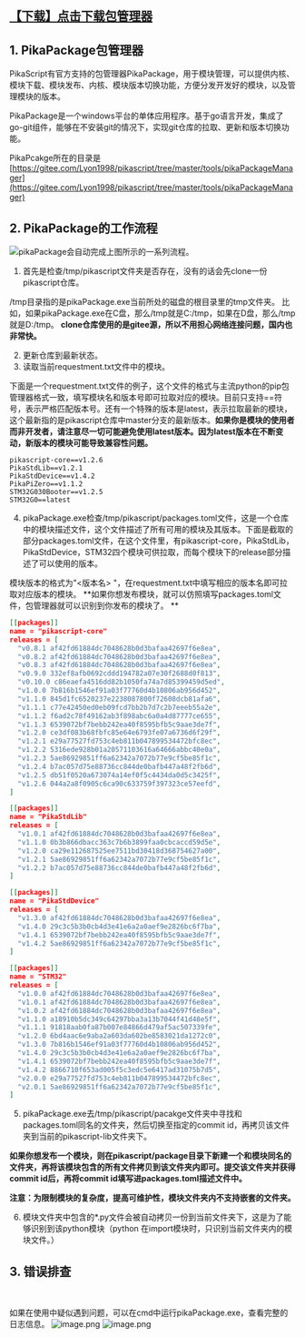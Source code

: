 ## [【下载】**点击下载**包管理器](https://gitee.com/Lyon1998/pikascript/attach_files/907478/download)
## 1. PikaPackage包管理器


PikaScript有官方支持的包管理器PikaPackage，用于模块管理，可以提供内核、模块下载、模块发布、内核、模块版本切换功能，方便分发开发好的模块，以及管理模块的版本。
​

PikaPackage是一个windows平台的单体应用程序。基于go语言开发，集成了go-git组件，能够在不安装git的情况下，实现git仓库的拉取、更新和版本切换功能。
​

PikaPcakge所在的目录是
[https://gitee.com/Lyon1998/pikascript/tree/master/tools/pikaPackageManager](https://gitee.com/Lyon1998/pikascript/tree/master/tools/pikaPackageManager)
## 2. PikaPackage的工作流程
![](https://cdn.nlark.com/yuque/__mermaid_v3/59aa08a00bc1ea6d0fede3e80091f0bd.svg#lake_card_v2=eyJ0eXBlIjoibWVybWFpZCIsImNvZGUiOiJncmFwaCBURFxuXHRcdGcxW2NoZWNrIHBpa2FzY3JpcHQgcmVwb3NpdG9yeV0gLS0-IGcye2lzIHJlcG9zaXRvcnkgZXhpc3R9XG5cdFx0ZzIgLS0-IHxOb3wgZzNbY2xvbmUgcGlrYXNjcmlwdCB0byAvdG1wL3Bpa2FzY3JpcHQgZm9sZGVyXVxuXHRcdGcyIC0tPiB8WWVzfCBnNFt1cGRhdGUgcGlrYXNjcmlwdCByZXBvc2l0b3J5XVxuXHRcdGczIC0tPiBnNFxuXHRcdGc0IC0tPiBnNVtyZWFkIHJlcWV1c3RtZW50LnR4dCBpbiBjdXJyZW50IGZvbGRlcl1cblx0XHRnNSAtLT4gZzZbbWF0Y2ggcGFja2FnZXMgYnkgL3RtcC9waWthc2NyaXB0L3BhY2thZ2VzLnRvbWxdXG5cdFx0ZzYgLS0-IGc3W2NvcHkgZWFjaCBwYWNrYWdlIGZyb20gL3RtcC9waWthc2NyaXB0L3BhY2thZ2UgZm9sZGVyIHRvIHBpa2FzY3JpcHQtbGliIGZvbGRlcl1cblx0XHRnNyAtLT4gZzhbY29weSAqLnB5IGZpbGUgZnJvbSBlYWNoIHBhY2thZ2UgdG8gY3VycmVudCBmb2xkZXJdIiwidXJsIjoiaHR0cHM6Ly9jZG4ubmxhcmsuY29tL3l1cXVlL19fbWVybWFpZF92My81OWFhMDhhMDBiYzFlYTZkMGZlZGUzZTgwMDkxZjBiZC5zdmciLCJpZCI6InVrZExyIiwibWFyZ2luIjp7InRvcCI6dHJ1ZSwiYm90dG9tIjp0cnVlfSwiY2FyZCI6ImRpYWdyYW0ifQ==)pikaPackage会自动完成上图所示的一系列流程。

1. 首先是检查/tmp/pikascript文件夹是否存在，没有的话会先clone一份pikascript仓库。

/tmp目录指的是pikaPackage.exe当前所处的磁盘的根目录里的tmp文件夹。
比如，如果pikaPackage.exe在C盘，那么/tmp就是C:/tmp，如果在D盘，那么/tmp就是D:/tmp。
**clone仓库使用的是gitee源，所以不用担心网络连接问题，国内也非常快。**

2. 更新仓库到最新状态。
2. 读取当前requestment.txt文件中的模块。

下面是一个requestment.txt文件的例子，这个文件的格式与主流python的pip包管理器格式一致，填写模块名和版本号即可拉取对应的模块。目前只支持==符号，表示严格匹配版本号。还有一个特殊的版本是latest，表示拉取最新的模块，这个最新指的是pikascript仓库中master分支的最新版本。**如果你是模块的使用者而非开发者，请注意尽一切可能避免使用latest版本。因为latest版本在不断变动，新版本的模块可能导致兼容性问题。**
```
pikascript-core==v1.2.6
PikaStdLib==v1.2.1
PikaStdDevice==v1.4.2
PikaPiZero==v1.1.2
STM32G030Booter==v1.2.5
STM32G0==latest
```

4. pikaPackage.exe检查/tmp/pikascript/packages.toml文件，这是一个仓库中的模块描述文件，这个文件描述了所有可用的模块及其版本。下面是截取的部分packages.toml文件，在这个文件里，有pikascript-core，PikaStdLib，PikaStdDevice，STM32四个模块可供拉取，而每个模块下的release部分描述了可以使用的版本。

模块版本的格式为"<版本名> <commit id>"，在requestment.txt中填写相应的版本名即可拉取对应版本的模块。
**如果你想发布模块，就可以仿照填写packages.toml文件，包管理器就可以识别到你发布的模块了。 **
```json
[[packages]]
name = "pikascript-core"
releases = [
  "v0.8.1 af42fd61884dc7048628b0d3bafaa42697f6e8ea",
  "v0.8.2 af42fd61884dc7048628b0d3bafaa42697f6e8ea",
  "v0.8.3 af42fd61884dc7048628b0d3bafaa42697f6e8ea",
  "v0.9.0 332ef8afb0692cddd194782a07e30f2688d0f813",
  "v0.10.0 c86eaefa4516dd82b1050fa74a7d85399459d5ed",
  "v1.0.0 7b816b1546ef91a03f77760d4b10806ab956d452",
  "v1.1.0 845d1fc6520237e2238087800f72608dcb81afa6",
  "v1.1.1 c77e42450ed0eb09fcd7bb2b7d7c2b7eeeb55a2e",
  "v1.1.2 f6ad2c78f49162ab3f898abc6a0a4d87777ce655",
  "v1.1.3 6539072bf7bebb242ea40f8595bfb5c9aae3de7f",
  "v1.2.0 ce3df083b68fbfc85e64e6793fe07a6736d6f29f",
  "v1.2.1 e29a77527fd753c4eb811b047899534472bfc8ec",
  "v1.2.2 5316ede928b01a20571103616a64666abbc40e0a",
  "v1.2.3 5ae86929851ff6a62342a7072b77e9cf5be85f1c",
  "v1.2.4 b7ac057d75e88736cc844de0bafb447a48f2fb6d",
  "v1.2.5 db51f0520a673074a14ef0f5c4434da0d5c3425f",
  "v1.2.6 044a2a8f0905c6ca90c633759f397323ce57eefd",
]

[[packages]]
name = "PikaStdLib"
releases = [
  "v1.0.1 af42fd61884dc7048628b0d3bafaa42697f6e8ea",
  "v1.1.0 0b3b866dbacc363c7b6b3899faa0cbcaccd59d5e",
  "v1.2.0 ca29e112687525ee7511bd30418d368754627a00",
  "v1.2.1 5ae86929851ff6a62342a7072b77e9cf5be85f1c",
  "v1.2.2 b7ac057d75e88736cc844de0bafb447a48f2fb6d",
]

[[packages]]
name = "PikaStdDevice"
releases = [
  "v1.3.0 af42fd61884dc7048628b0d3bafaa42697f6e8ea",
  "v1.4.0 29c3c5b3b0cb4d3e41e6a2a0aef9e2826bc6f7ba",
  "v1.4.1 6539072bf7bebb242ea40f8595bfb5c9aae3de7f",
  "v1.4.2 5ae86929851ff6a62342a7072b77e9cf5be85f1c",
]

[[packages]]
name = "STM32"
releases = [
  "v1.0.0 af42fd61884dc7048628b0d3bafaa42697f6e8ea",
  "v1.0.1 af42fd61884dc7048628b0d3bafaa42697f6e8ea",
  "v1.0.2 af42fd61884dc7048628b0d3bafaa42697f6e8ea",
  "v1.1.0 a18910b5dc349c64297bba3a13b7044f41d48e5f",
  "v1.1.1 91818aab0fa87b007e84866d479af5ac507339fe",
  "v1.2.0 6bd4aac6e9aba2a603da602be8583021da1272c0",
  "v1.3.0 7b816b1546ef91a03f77760d4b10806ab956d452",
  "v1.4.0 29c3c5b3b0cb4d3e41e6a2a0aef9e2826bc6f7ba",
  "v1.4.1 6539072bf7bebb242ea40f8595bfb5c9aae3de7f",
  "v1.4.2 8866710f653ad005f5c3edc5e6417ad31075b7d5",
  "v2.0.0 e29a77527fd753c4eb811b047899534472bfc8ec",
  "v2.0.1 5ae86929851ff6a62342a7072b77e9cf5be85f1c",
]
```

5. pikaPackage.exe去/tmp/pikascript/pacakge文件夹中寻找和packages.toml同名的文件夹，然后切换至指定的commit id，再拷贝该文件夹到当前的pikascript-lib文件夹下。

**如果你想发布一个模块，则在pikascript/package目录下新建一个和模块同名的文件夹，再将该模块包含的所有文件拷贝到该文件夹内即可。提交该文件夹并获得commit id后，再将commit id填写进packages.toml描述文件中。**
​

**注意：为限制模块的复杂度，提高可维护性，模块文件夹内不支持嵌套的文件夹。**

6. 模块文件夹中包含的*.py文件会被自动拷贝一份到当前文件夹下，这是为了能够识别到该python模块（python 在import模块时，只识别当前文件夹内的模块文件。）
## 3. 错误排查
​

如果在使用中疑似遇到问题，可以在cmd中运行pikaPackage.exe，查看完整的日志信息。
![image.png](https://cdn.nlark.com/yuque/0/2021/png/22991477/1639382545595-8a1bdb35-f995-4fc2-a23d-f60b0d3cc9aa.png#clientId=u69884482-e0c7-4&crop=0&crop=0&crop=1&crop=1&from=paste&height=370&id=u8c70f1e2&margin=%5Bobject%20Object%5D&name=image.png&originHeight=740&originWidth=1292&originalType=binary&ratio=1&rotation=0&showTitle=false&size=97851&status=done&style=none&taskId=uc4111960-95a8-4df8-afc9-7502fa71183&title=&width=646)
![image.png](https://cdn.nlark.com/yuque/0/2021/png/22991477/1639382594452-b9ab5fa4-3712-4852-8ce0-42cee9345ac9.png#clientId=u69884482-e0c7-4&crop=0&crop=0&crop=1&crop=1&from=paste&height=155&id=u26c7b0eb&margin=%5Bobject%20Object%5D&name=image.png&originHeight=310&originWidth=1488&originalType=binary&ratio=1&rotation=0&showTitle=false&size=48333&status=done&style=none&taskId=u4fe1fc0b-ebeb-4090-8105-d45d21604ec&title=&width=744)
